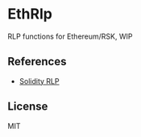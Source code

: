 # EthRlp

RLP functions for Ethereum/RSK, WIP

## References

- [Solidity RLP](https://github.com/hamdiallam/Solidity-RLP)

## License

MIT

